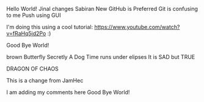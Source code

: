 Hello World!
Jinal changes
Sabiran
New
GitHub is Preferred
Git is confusing to me
Push using GUI

I'm doing this using a cool tutorial: https://www.youtube.com/watch?v=fRaHq5jd2Po
:)

Good Bye World!

brown
Butterfly
Secretly A Dog
Time runs under elipses
It is SAD but TRUE




DRAGON OF CHAOS

This is a change from JamHec



I am adding my comments here
Good Bye World!

